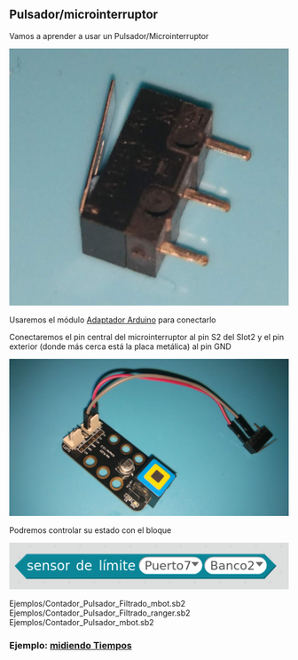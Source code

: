 ## Pulsador/microinterruptor

Vamos a aprender a usar un Pulsador/Microinterruptor

![Microinterruptor](../images/Microinterruptor.jpg)

Usaremos el módulo [Adaptador Arduino](./AdaptadorArduino.md) para conectarlo

Conectaremos el pin central del microinterruptor al pin S2 del Slot2 y el pin exterior (donde más cerca está la placa metálica) al pin GND

![Conexion Pulsador](../images/Montaje_Pulsador.jpg)


Podremos controlar su estado con el bloque

![Bloque_Pulsador](../images/Bloque_Pulsador.png)


Ejemplos/Contador_Pulsador_Filtrado_mbot.sb2
Ejemplos/Contador_Pulsador_Filtrado_ranger.sb2
Ejemplos/Contador_Pulsador_mbot.sb2

### Ejemplo: [midiendo Tiempos](../Fichas/TiempoEntrePulsaciones.md)

